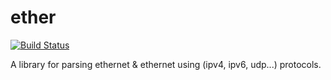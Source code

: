 # ether
[![Build Status](https://travis-ci.org/JulianSchmid/ether.svg?branch=master)](https://travis-ci.org/JulianSchmid/ether)

A library for parsing ethernet & ethernet using (ipv4, ipv6, udp...) protocols.
